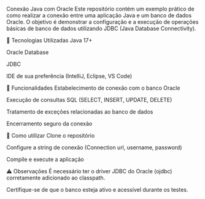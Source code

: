 Conexão Java com Oracle
Este repositório contém um exemplo prático de como realizar a conexão entre uma aplicação Java e um banco de dados Oracle. O objetivo é demonstrar a configuração e a execução de operações básicas de banco de dados utilizando JDBC (Java Database Connectivity).

🔧 Tecnologias Utilizadas
Java 17+

Oracle Database

JDBC

IDE de sua preferência (IntelliJ, Eclipse, VS Code)

📌 Funcionalidades
Estabelecimento de conexão com o banco Oracle

Execução de consultas SQL (SELECT, INSERT, UPDATE, DELETE)

Tratamento de exceções relacionadas ao banco de dados

Encerramento seguro da conexão

🚀 Como utilizar
Clone o repositório

Configure a string de conexão (Connection url, username, password)

Compile e execute a aplicação

⚠️ Observações
É necessário ter o driver JDBC do Oracle (ojdbc) corretamente adicionado ao classpath.

Certifique-se de que o banco esteja ativo e acessível durante os testes.
